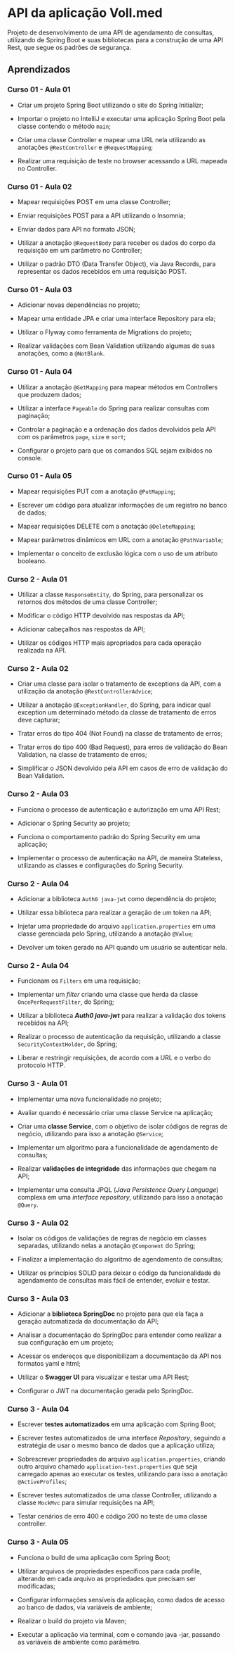 # API da aplicação Voll.med

Projeto de desenvolvimento de uma API de agendamento de consultas, utilizando de Spring Boot e suas bibliotecas para a construção de uma API Rest, que segue os padrões de segurança.

## Aprendizados

### Curso 01 - Aula 01

- Criar um projeto Spring Boot utilizando o site do Spring Initializr;

- Importar o projeto no IntelliJ e executar uma aplicação Spring Boot pela classe contendo o método `main`;

- Criar uma classe Controller e mapear uma URL nela utilizando as anotações `@RestController` e `@RequestMapping`;

- Realizar uma requisição de teste no browser acessando a URL mapeada no Controller.

### Curso 01 - Aula 02

- Mapear requisições POST em uma classe Controller;

- Enviar requisições POST para a API utilizando o Insomnia;

- Enviar dados para API no formato JSON;

- Utilizar a anotação `@RequestBody` para receber os dados do corpo da requisição em um parâmetro no Controller;

- Utilizar o padrão DTO (Data Transfer Object), via Java Records, para representar os dados recebidos em uma requisição POST.

### Curso 01 - Aula 03

- Adicionar novas dependências no projeto;

- Mapear uma entidade JPA e criar uma interface Repository para ela;

- Utilizar o Flyway como ferramenta de Migrations do projeto;

- Realizar validações com Bean Validation utilizando algumas de suas anotações, como a `@NotBlank`.

### Curso 01 - Aula 04

- Utilizar a anotação `@GetMapping` para mapear métodos em Controllers que produzem dados;

- Utilizar a interface `Pageable` do Spring para realizar consultas com paginação;

- Controlar a paginação e a ordenação dos dados devolvidos pela API com os parâmetros `page`, `size` e `sort`;

- Configurar o projeto para que os comandos SQL sejam exibidos no console.

### Curso 01 - Aula 05

- Mapear requisições PUT com a anotação `@PutMapping`;

- Escrever um código para atualizar informações de um registro no banco de dados;

- Mapear requisições DELETE com a anotação `@DeleteMapping`;

- Mapear parâmetros dinâmicos em URL com a anotação `@PathVariable`;

- Implementar o conceito de exclusão lógica com o uso de um atributo booleano.

### Curso 2 - Aula 01

- Utilizar a classe `ResponseEntity`, do Spring, para personalizar os retornos dos métodos de uma classe Controller;

- Modificar o código HTTP devolvido nas respostas da API;

- Adicionar cabeçalhos nas respostas da API;

- Utilizar os códigos HTTP mais apropriados para cada operação realizada na API.

### Curso 2 - Aula 02 

- Criar uma classe para isolar o tratamento de exceptions da API, com a utilização da anotação `@RestControllerAdvice`;

- Utilizar a anotação `@ExceptionHandler`, do Spring, para indicar qual exception um determinado método da classe de tratamento de erros deve capturar;

- Tratar erros do tipo 404 (Not Found) na classe de tratamento de erros;

- Tratar erros do tipo 400 (Bad Request), para erros de validação do Bean Validation, na classe de tratamento de erros;

- Simplificar o JSON devolvido pela API em casos de erro de validação do Bean Validation.

### Curso 2 - Aula 03

- Funciona o processo de autenticação e autorização em uma API Rest;

- Adicionar o Spring Security ao projeto;

- Funciona o comportamento padrão do Spring Security em uma aplicação;

- Implementar o processo de autenticação na API, de maneira Stateless, utilizando as classes e configurações do Spring Security.

### Curso 2 - Aula 04

- Adicionar a biblioteca `Auth0 java-jwt` como dependência do projeto;

- Utilizar essa biblioteca para realizar a geração de um token na API;

- Injetar uma propriedade do arquivo `application.properties` em uma classe gerenciada pelo Spring, utilizando a anotação `@Value`;

- Devolver um token gerado na API quando um usuário se autenticar nela.

### Curso 2 - Aula 04

- Funcionam os `Filters` em uma requisição;

- Implementar um *filter* criando uma classe que herda da classe `OncePerRequestFilter`, do Spring;

- Utilizar a biblioteca ***Auth0 java-jwt*** para realizar a validação dos tokens recebidos na API;

- Realizar o processo de autenticação da requisição, utilizando a classe `SecurityContextHolder`, do Spring;

- Liberar e restringir requisições, de acordo com a URL e o verbo do protocolo HTTP.

### Curso 3 - Aula 01 

- Implementar uma nova funcionalidade no projeto;

- Avaliar quando é necessário criar uma classe Service na aplicação;

- Criar uma **classe Service**, com o objetivo de isolar códigos de regras de negócio, utilizando para isso a anotação `@Service`;

- Implementar um algoritmo para a funcionalidade de agendamento de consultas;

- Realizar **validações de integridade** das informações que chegam na API;

- Implementar uma consulta JPQL (_Java Persistence Query Language_) complexa em uma _interface repository_, utilizando para isso a anotação `@Query`.

### Curso 3 - Aula 02

- Isolar os códigos de validações de regras de negócio em classes separadas, utilizando nelas a anotação `@Component` do Spring;

- Finalizar a implementação do algoritmo de agendamento de consultas;

- Utilizar os princípios SOLID para deixar o código da funcionalidade de agendamento de consultas mais fácil de entender, evoluir e testar.

### Curso 3 - Aula 03 

- Adicionar a **biblioteca SpringDoc** no projeto para que ela faça a geração automatizada da documentação da API;

- Analisar a documentação do SpringDoc para entender como realizar a sua configuração em um projeto;

- Acessar os endereços que disponibilizam a documentação da API nos formatos yaml e html;

- Utilizar o **Swagger UI** para visualizar e testar uma API Rest;

- Configurar o JWT na documentação gerada pelo SpringDoc.

### Curso 3 - Aula 04

- Escrever **testes automatizados** em uma aplicação com Spring Boot;

- Escrever testes automatizados de uma interface _Repository_, seguindo a estratégia de usar o mesmo banco de dados que a aplicação utiliza;

- Sobrescrever propriedades do arquivo `application.properties`, criando outro arquivo chamado `application-test.properties` que seja carregado apenas ao executar os testes, utilizando para isso a anotação `@ActiveProfiles`;

- Escrever testes automatizados de uma classe Controller, utilizando a classe `MockMvc` para simular requisições na API;

- Testar cenários de erro 400 e código 200 no teste de uma classe controller.


### Curso 3 - Aula 05

- Funciona o build de uma aplicação com Spring Boot;

- Utilizar arquivos de propriedades específicos para cada profile, alterando em cada arquivo as propriedades que precisam ser modificadas;

- Configurar informações sensíveis da aplicação, como dados de acesso ao banco de dados, via variáveis de ambiente;

- Realizar o build do projeto via Maven;

- Executar a aplicação via terminal, com o comando java -jar, passando as variáveis de ambiente como parâmetro.
